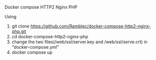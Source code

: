 Docker compose HTTP2 Nginx PHP

Using
1. git clone https://github.com/Ramblec/docker-compose-http2-nginx-php.git
2. cd docker-compose-http2-nginx-php
3. change the two files(/web/ssl/server.key and /web/ssl/serve.crt) in "docker-compose.yml"
4. docker compose up
